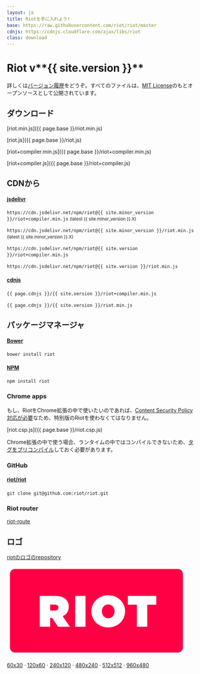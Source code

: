```yaml
---
layout: ja
title: Riotを手に入れよう!
base: https://raw.githubusercontent.com/riot/riot/master
cdnjs: https://cdnjs.cloudflare.com/ajax/libs/riot
class: download
---
```


# Riot v**{{ site.version }}**

詳しくは[バージョン履歴](/release-notes)をどうぞ。すべてのファイルは、[MIT License](/license/)のもとオープンソースとして公開されています。

## ダウンロード

[riot.min.js]({{ page.base }}/riot.min.js)

[riot.js]({{ page.base }}/riot.js)

[riot+compiler.min.js]({{ page.base }}/riot+compiler.min.js)

[riot+compiler.js]({{ page.base }}/riot+compiler.js)


## CDNから


#### [jsdelivr](http://www.jsdelivr.com/#!riot)


`https://cdn.jsdelivr.net/npm/riot@{{ site.minor_version }}/riot+compiler.min.js` <small>(latest {{ site.minor_version }}.X)</small>

`https://cdn.jsdelivr.net/npm/riot@{{ site.minor_version }}/riot.min.js` <small>(latest {{ site.minor_version }}.X)</small>

`https://cdn.jsdelivr.net/npm/riot@{{ site.version }}/riot+compiler.min.js`

`https://cdn.jsdelivr.net/npm/riot@{{ site.version }}/riot.min.js`


#### [cdnjs](https://cdnjs.com/libraries/riot)

`{{ page.cdnjs }}/{{ site.version }}/riot+compiler.min.js`

`{{ page.cdnjs }}/{{ site.version }}/riot.min.js`


## パッケージマネージャ

#### [Bower](http://bower.io/search/?q=riot.js)

`bower install riot`

#### [NPM](https://www.npmjs.com/package/riot)

`npm install riot`


### Chrome apps

もし、RiotをChrome拡張の中で使いたいのであれば、[Content Security Policy対応が必要](https://github.com/riot/riot/issues/1076)なため、特別版のRiotを使わなくてはなりません。

[riot.csp.js]({{ page.base }}/riot.csp.js)

Chrome拡張の中で使う場合、ランタイムの中ではコンパイルできないため、[タグをプリコンパイル](/guide/compiler/#pre-compilation)しておく必要があります。

### GitHub

#### [riot/riot](https://github.com/riot/riot)

`git clone git@github.com:riot/riot.git`

### Riot router

[riot-route](https://github.com/riot/route)

## ロゴ

[riotのロゴのrepository](https://github.com/riot/logo)

![](/img/logo/riot480x.png)

[60x30](/img/logo/riot60x.png) &middot;
[120x60](/img/logo/riot120x.png) &middot;
[240x120](/img/logo/riot240x.png) &middot;
[480x240](/img/logo/riot480x.png) &middot;
[512x512](/img/logo/square.png) &middot;
[960x480](/img/logo/riot960x.png)

